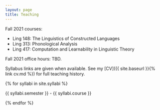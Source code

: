```yaml
---
layout: page
title: Teaching
---
```


Fall 2021 courses:
- Ling 148: The Linguistics of Constructed Languages
- Ling 313: Phonological Analysis
- Ling 417: Computation and Learnability in Linguistic Theory

Fall 2021 office hours: TBD.

Syllabus links are given when available. See my [CV]({{ site.baseurl }}{% link cv.md %}) for full teaching history. 

{% for syllabi in site.syllabi %}
  <p>{{ syllabi.semester }} - {{ syllabi.course }}</p>
{% endfor %}